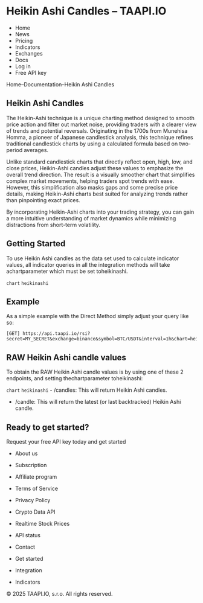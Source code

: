 # Heikin Ashi Candles – TAAPI.IO

- Home
- News
- Pricing
- Indicators
- Exchanges
- Docs
- Log in
- Free API key

Home–Documentation–Heikin Ashi Candles


## Heikin Ashi Candles
The Heikin-Ashi technique is a unique charting method designed to smooth price action and filter out market noise, providing traders with a clearer view of trends and potential reversals. Originating in the 1700s from Munehisa Homma, a pioneer of Japanese candlestick analysis, this technique refines traditional candlestick charts by using a calculated formula based on two-period averages.

Unlike standard candlestick charts that directly reflect open, high, low, and close prices, Heikin-Ashi candles adjust these values to emphasize the overall trend direction. The result is a visually smoother chart that simplifies complex market movements, helping traders spot trends with ease. However, this simplification also masks gaps and some precise price details, making Heikin-Ashi charts best suited for analyzing trends rather than pinpointing exact prices.

By incorporating Heikin-Ashi charts into your trading strategy, you can gain a more intuitive understanding of market dynamics while minimizing distractions from short-term volatility.


## Getting Started
To use Heikin Ashi candles as the data set used to calculate indicator values, all indicator queries in all the integration methods will take achartparameter which must be set toheikinashi.

`chart` `heikinashi` 
## Example
As a simple example with the Direct Method simply adjust your query like so:


```
[GET] https://api.taapi.io/rsi?secret=MY_SECRET&exchange=binance&symbol=BTC/USDT&interval=1h&chart=heikinashi
```

## RAW Heikin Ashi candle values
To obtain the RAW Heikin Ashi candle values is by using one of these 2 endpoints, and setting thechartparameter toheikinashi:

`chart` `heikinashi` - /candles: This will return Heikin Ashi candles.
- /candle: This will return the latest (or last backtracked) Heikin Ashi candle.


## Ready to get started?
Request your free API key today and get started

- About us
- Subscription
- Affiliate program
- Terms of Service
- Privacy Policy
- Crypto Data API
- Realtime Stock Prices
- API status
- Contact

- Get started
- Integration
- Indicators

© 2025 TAAPI.IO, s.r.o. All rights reserved.

